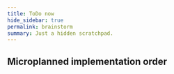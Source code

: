 ```yaml
---
title: ToDo now
hide_sidebar: true
permalink: brainstorm
summary: Just a hidden scratchpad.
---
```


## Microplanned implementation order

